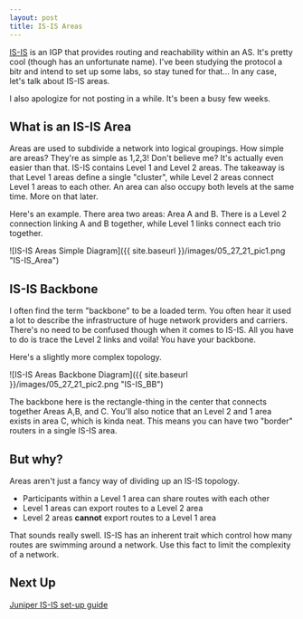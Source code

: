 ```yaml
---
layout: post
title: IS-IS Areas
---
```


[IS-IS](https://en.wikipedia.org/wiki/IS-IS) is an IGP that provides routing and reachability within an AS. It's pretty cool (though has an unfortunate name). I've been studying the protocol a bitr and intend to set up some labs, so stay tuned for that... In any case, let's talk about IS-IS areas.

I also apologize for not posting in a while. It's been a busy few weeks.

## What is an IS-IS Area

Areas are used to subdivide a network into logical groupings. How simple are areas? They're as simple as 1,2,3! Don't believe me? It's actually even easier than that. IS-IS contains Level 1 and Level 2 areas. The takeaway is that Level 1 areas define a single "cluster", while Level 2 areas connect Level 1 areas to each other. An area can also occupy both levels at the same time. More on that later.

Here's an example. There area two areas: Area A and B. There is a Level 2 connection linking A and B together, while Level 1 links connect each trio together.               

![IS-IS Areas Simple Diagram]({{ site.baseurl }}/images/05_27_21_pic1.png "IS-IS_Area")

## IS-IS Backbone

I often find the term "backbone" to be a loaded term. You often hear it used a lot to describe the infrastructure of huge network providers and carriers. There's no need to be confused though when it comes to IS-IS. All you have to do is trace the Level 2 links and voila! You have your backbone. 

Here's a slightly more complex topology.

![IS-IS Areas Backbone Diagram]({{ site.baseurl }}/images/05_27_21_pic2.png "IS-IS_BB")

The backbone here is the rectangle-thing in the center that connects together Areas A,B, and C. You'll also notice that an Level 2 and 1 area exists in area C, which is kinda neat. This means you can have two "border" routers in a single IS-IS area.

## But why?

Areas aren't just a fancy way of dividing up an IS-IS topology.

* Participants within a Level 1 area can share routes with each other
* Level 1 areas can export routes to a Level 2 area
* Level 2 areas **cannot** export routes to a Level 1 area

That sounds really swell. IS-IS has an inherent trait which control how many routes are swimming around a network. Use this fact to limit the complexity of a network.

## Next Up

[Juniper IS-IS set-up guide](https://www.juniper.net/documentation/us/en/software/junos/is-is/topics/example/isis-multi-level.html)